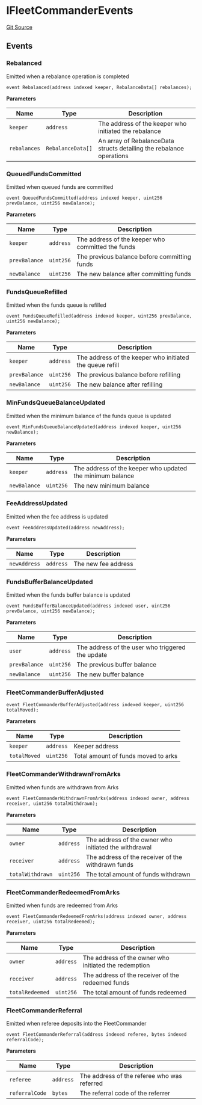 # IFleetCommanderEvents
[Git Source](https://github.com/OasisDEX/summer-earn-protocol/blob/02b633fc64591288020c32f3fcb6421ab62209d5/src/events/IFleetCommanderEvents.sol)


## Events
### Rebalanced
Emitted when a rebalance operation is completed


```solidity
event Rebalanced(address indexed keeper, RebalanceData[] rebalances);
```

**Parameters**

|Name|Type|Description|
|----|----|-----------|
|`keeper`|`address`|The address of the keeper who initiated the rebalance|
|`rebalances`|`RebalanceData[]`|An array of RebalanceData structs detailing the rebalance operations|

### QueuedFundsCommitted
Emitted when queued funds are committed


```solidity
event QueuedFundsCommitted(address indexed keeper, uint256 prevBalance, uint256 newBalance);
```

**Parameters**

|Name|Type|Description|
|----|----|-----------|
|`keeper`|`address`|The address of the keeper who committed the funds|
|`prevBalance`|`uint256`|The previous balance before committing funds|
|`newBalance`|`uint256`|The new balance after committing funds|

### FundsQueueRefilled
Emitted when the funds queue is refilled


```solidity
event FundsQueueRefilled(address indexed keeper, uint256 prevBalance, uint256 newBalance);
```

**Parameters**

|Name|Type|Description|
|----|----|-----------|
|`keeper`|`address`|The address of the keeper who initiated the queue refill|
|`prevBalance`|`uint256`|The previous balance before refilling|
|`newBalance`|`uint256`|The new balance after refilling|

### MinFundsQueueBalanceUpdated
Emitted when the minimum balance of the funds queue is updated


```solidity
event MinFundsQueueBalanceUpdated(address indexed keeper, uint256 newBalance);
```

**Parameters**

|Name|Type|Description|
|----|----|-----------|
|`keeper`|`address`|The address of the keeper who updated the minimum balance|
|`newBalance`|`uint256`|The new minimum balance|

### FeeAddressUpdated
Emitted when the fee address is updated


```solidity
event FeeAddressUpdated(address newAddress);
```

**Parameters**

|Name|Type|Description|
|----|----|-----------|
|`newAddress`|`address`|The new fee address|

### FundsBufferBalanceUpdated
Emitted when the funds buffer balance is updated


```solidity
event FundsBufferBalanceUpdated(address indexed user, uint256 prevBalance, uint256 newBalance);
```

**Parameters**

|Name|Type|Description|
|----|----|-----------|
|`user`|`address`|The address of the user who triggered the update|
|`prevBalance`|`uint256`|The previous buffer balance|
|`newBalance`|`uint256`|The new buffer balance|

### FleetCommanderBufferAdjusted

```solidity
event FleetCommanderBufferAdjusted(address indexed keeper, uint256 totalMoved);
```

**Parameters**

|Name|Type|Description|
|----|----|-----------|
|`keeper`|`address`|Keeper address|
|`totalMoved`|`uint256`|Total amount of funds moved to arks|

### FleetCommanderWithdrawnFromArks
Emitted when funds are withdrawn from Arks


```solidity
event FleetCommanderWithdrawnFromArks(address indexed owner, address receiver, uint256 totalWithdrawn);
```

**Parameters**

|Name|Type|Description|
|----|----|-----------|
|`owner`|`address`|The address of the owner who initiated the withdrawal|
|`receiver`|`address`|The address of the receiver of the withdrawn funds|
|`totalWithdrawn`|`uint256`|The total amount of funds withdrawn|

### FleetCommanderRedeemedFromArks
Emitted when funds are redeemed from Arks


```solidity
event FleetCommanderRedeemedFromArks(address indexed owner, address receiver, uint256 totalRedeemed);
```

**Parameters**

|Name|Type|Description|
|----|----|-----------|
|`owner`|`address`|The address of the owner who initiated the redemption|
|`receiver`|`address`|The address of the receiver of the redeemed funds|
|`totalRedeemed`|`uint256`|The total amount of funds redeemed|

### FleetCommanderReferral
Emitted when referee deposits into the FleetCommander


```solidity
event FleetCommanderReferral(address indexed referee, bytes indexed referralCode);
```

**Parameters**

|Name|Type|Description|
|----|----|-----------|
|`referee`|`address`|The address of the referee who was referred|
|`referralCode`|`bytes`|The referral code of the referrer|

